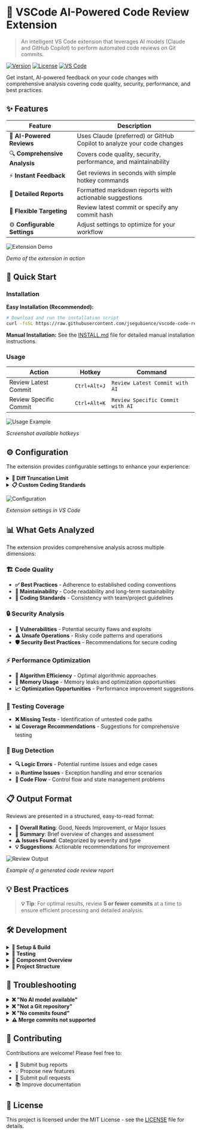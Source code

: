 # 🤖 VSCode AI-Powered Code Review Extension

> An intelligent VS Code extension that leverages AI models (Claude and GitHub Copilot) to perform automated code reviews on Git commits.

[![Version](https://img.shields.io/github/v/release/jsegubience/vscode-code-reviewer-extension?label=version&color=blue)](https://github.com/jsegubience/vscode-code-reviewer-extension/releases)
[![License](https://img.shields.io/badge/license-MIT-green.svg)](LICENSE)
[![VS Code](https://img.shields.io/badge/VS%20Code-1.90.0+-blue.svg)](https://code.visualstudio.com/)

Get instant, AI-powered feedback on your code changes with comprehensive analysis covering code quality, security, performance, and best practices.

## ✨ Features

| Feature | Description |
|---------|-------------|
| 🧠 **AI-Powered Reviews** | Uses Claude (preferred) or GitHub Copilot to analyze your code changes |
| 🔍 **Comprehensive Analysis** | Covers code quality, security, performance, and maintainability |
| ⚡ **Instant Feedback** | Get reviews in seconds with simple hotkey commands |
| 📝 **Detailed Reports** | Formatted markdown reports with actionable suggestions |
| 🎯 **Flexible Targeting** | Review latest commit or specify any commit hash |
| ⚙️ **Configurable Settings** | Adjust settings to optimize for your workflow |

<!-- Add screenshot here -->
![Extension Demo](assets/output.gif)

*Demo of the extension in action*

## 🚀 Quick Start

### Installation

**Easy Installation (Recommended):**
```bash
# Download and run the installation script
curl -fsSL https://raw.githubusercontent.com/jsegubience/vscode-code-reviewer-extension/master/install.sh | bash
```

**Manual Installation:**
See the [INSTALL.md](INSTALL.md) file for detailed manual installation instructions.

### Usage
| Action | Hotkey | Command |
|--------|--------|---------|
| Review Latest Commit | `Ctrl+Alt+J` | `Review Latest Commit with AI` |
| Review Specific Commit | `Ctrl+Alt+K` | `Review Specific Commit with AI` |

<!-- Add usage screenshots here -->
![Usage Example](assets/hotkeys.png)

*Screenshot available hotkeys*

## ⚙️ Configuration

The extension provides configurable settings to enhance your experience:

<details>
<summary><b>🔧 Diff Truncation Limit</b></summary>

**Setting**: `copilotCodeReview.diffTruncationLimit`
- **Default**: 5000 characters
- **Purpose**: Controls the maximum diff size sent to GitHub Copilot
- **Configuration**:
```json
{
  "copilotCodeReview.diffTruncationLimit": 7000
}
```
</details>

<details>
<summary><b>📋 Custom Coding Standards</b></summary>

**Setting**: `copilotCodeReview.codingStandardPath`
- **Default**: Empty (no coding standard enforced)
- **Purpose**: Include your team's coding standards in reviews
- **Configuration**:
```json
{
  "copilotCodeReview.codingStandardPath": "/path/to/your/coding-standard.md"
}
```
</details>

<!-- Add configuration screenshot here -->
![Configuration](assets/config.png)

*Extension settings in VS Code*

## 📊 What Gets Analyzed

The extension provides comprehensive analysis across multiple dimensions:

### 🏗️ Code Quality
- **✅ Best Practices** - Adherence to established coding conventions
- **🔧 Maintainability** - Code readability and long-term sustainability  
- **📏 Coding Standards** - Consistency with team/project guidelines

### 🔒 Security Analysis  
- **🚨 Vulnerabilities** - Potential security flaws and exploits
- **⚠️ Unsafe Operations** - Risky code patterns and operations
- **🛡️ Security Best Practices** - Recommendations for secure coding

### ⚡ Performance Optimization
- **🚀 Algorithm Efficiency** - Optimal algorithmic approaches
- **💾 Memory Usage** - Memory leaks and optimization opportunities
- **📈 Optimization Opportunities** - Performance improvement suggestions

### 🧪 Testing Coverage
- **❌ Missing Tests** - Identification of untested code paths
- **📊 Coverage Recommendations** - Suggestions for comprehensive testing

### 🐛 Bug Detection
- **🔍 Logic Errors** - Potential runtime issues and edge cases
- **💥 Runtime Issues** - Exception handling and error scenarios
- **🔄 Code Flow** - Control flow and state management problems

## 📋 Output Format

Reviews are presented in a structured, easy-to-read format:

- **🎯 Overall Rating**: Good, Needs Improvement, or Major Issues
- **📄 Summary**: Brief overview of changes and assessment  
- **⚠️ Issues Found**: Categorized by severity and type
- **💡 Suggestions**: Actionable recommendations for improvement

<!-- Add output example screenshot here -->
![Review Output](assets/output.png)

*Example of a generated code review report*

## 💡 Best Practices

> **💡 Tip**: For optimal results, review **5 or fewer commits** at a time to ensure efficient processing and detailed analysis.

## 🛠️ Development

<details>
<summary><b>🔧 Setup & Build</b></summary>

```bash
# Clone the repository
git clone https://github.com/jsegubience/vscode-code-reviewer-extension.git
cd vscode-copilot-code-review

# Install dependencies
npm install

# Compile TypeScript
npm run compile

# Watch for changes during development
npm run watch
```
</details>

<details>
<summary><b>🧪 Testing</b></summary>

1. Press `F5` to launch Extension Development Host
2. Open a Git repository in the new window
3. Test the extension commands using hotkeys
</details>

<details>
<summary><b>🧩 Component Overview</b></summary>

- **extension.ts**: Registers commands and activates the extension
- **commands/**
  - **reviewLatestCommit.ts**: Handles reviewing the most recent commit
  - **reviewSpecificCommit.ts**: Allows reviewing user-selected commits
- **providers/**
  - **aiReviewProvider.ts**: Manages AI model selection with preference for Claude models, falling back to GPT models when needed
- **utils/**
  - **commitReviewService.ts**: Shared service for commit review functionality across commands
  - **gitUtils.ts**: Git operations like fetching commits and diffs
  - **reviewPresentation.ts**: Formats and displays review results in VS Code
- **types/**
  - **index.ts**: Type definitions used throughout the extension
</details>

<details>
<summary><b>📁 Project Structure</b></summary>

```
src/
├── extension.ts                 # Main extension entry point
├── commands/
│   ├── reviewLatestCommit.ts   # Latest commit review
│   └── reviewSpecificCommit.ts # Specific commit review
├── providers/
│   └── aiReviewProvider.ts     # AI model integration (supports both Claude and Copilot)
├── utils/
│   ├── commitReviewService.ts  # Shared commit review functionality
│   ├── gitUtils.ts             # Git operations
│   └── reviewPresentation.ts   # Review formatting and display
└── types/
    └── index.ts                # TypeScript definitions
```
</details>

## 🔧 Troubleshooting

<details>
<summary><b>❌ "No AI model available"</b></summary>

- ✅ Extension now supports both Claude and GitHub Copilot models
- ✅ Install and authenticate either Claude or GitHub Copilot extensions
- ✅ Check your AI model subscription status  
- ✅ Restart VS Code and try again
</details>

<details>
<summary><b>❌ "Not a Git repository"</b></summary>

- ✅ Open a folder containing a Git repository
- ✅ Initialize Git: `git init`
- ✅ Verify you're in the correct directory
</details>

<details>
<summary><b>❌ "No commits found"</b></summary>

- ✅ Ensure repository has at least one commit
- ✅ Check current working directory
</details>

<details>
<summary><b>⚠️ Merge commits not supported</b></summary>

- ❌ The extension does not work with merge commits
- ✅ Use regular commits for code reviews
- ✅ Consider reviewing individual commits before merging
- 🔄 **Alternative**: Squash commits before creating an MR/PR
- 💡 **Tip**: Review feature branch commits individually for best results
</details>

## 🤝 Contributing

Contributions are welcome! Please feel free to:
- 🐛 Submit bug reports
- 💡 Propose new features  
- 🔧 Submit pull requests
- 📚 Improve documentation

## 📄 License

This project is licensed under the MIT License - see the [LICENSE](LICENSE) file for details.
